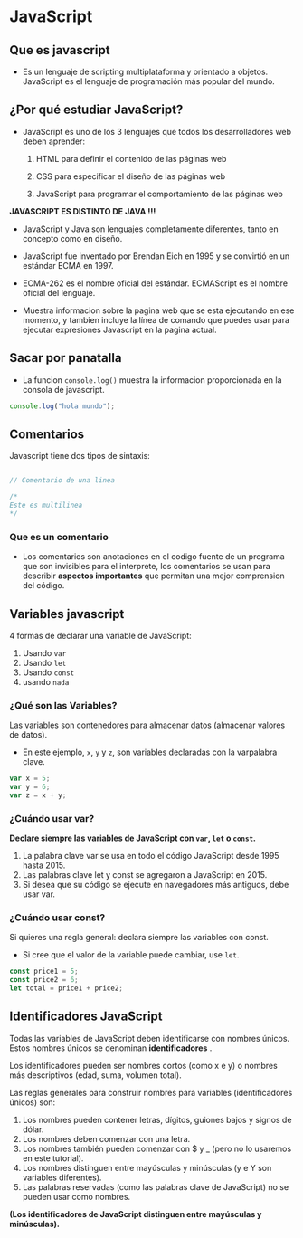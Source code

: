 # JavaScript

## Que es javascript

- Es un lenguaje de scripting multiplataforma y orientado a objetos. JavaScript es el lenguaje de programación más popular del mundo.

## ¿Por qué estudiar JavaScript?

- JavaScript es uno de los 3 lenguajes que todos los desarrolladores web deben aprender:

   1. HTML para definir el contenido de las páginas web

   2. CSS para especificar el diseño de las páginas web

   3. JavaScript para programar el comportamiento de las páginas web

**JAVASCRIPT ES DISTINTO DE JAVA !!!**

- JavaScript y Java son lenguajes completamente diferentes, tanto en concepto como en diseño.

- JavaScript fue inventado por Brendan Eich en 1995 y se convirtió en un estándar ECMA en 1997.

- ECMA-262 es el nombre oficial del estándar. ECMAScript es el nombre oficial del lenguaje.

- Muestra informacion sobre la pagina web que se esta ejecutando en ese momento, y tambien incluye la línea de comando que puedes usar para ejecutar expresiones Javascript en la pagina actual.

## Sacar por panatalla

- La funcion ```console.log()``` muestra la informacion proporcionada en la consola de javascript.

```javascript
console.log("hola mundo");
```

## Comentarios

Javascript tiene dos tipos de sintaxis:

```javascript

// Comentario de una linea

/*
Este es multilinea
*/
```

### Que es un comentario

- Los comentarios son anotaciones en el codigo fuente de un programa que son invisibles para el interprete, los comentarios se usan para describir **aspectos importantes** que permitan una mejor comprension del código.

## Variables javascript

4 formas de declarar una variable de JavaScript:

1. Usando ```var```
1. Usando ```let```
1. Usando ```const```
1. usando ```nada```

### ¿Qué son las Variables?

Las variables son contenedores para almacenar datos (almacenar valores de datos).

- En este ejemplo, ```x```, ```y```  y ```z```, son variables declaradas con la varpalabra clave.

```javascript
var x = 5;
var y = 6;
var z = x + y;
```

### ¿Cuándo usar var?

**Declare siempre las variables de JavaScript con ```var```, ```let``` o ```const```.**

1. La palabra clave var se usa en todo el código JavaScript desde 1995 hasta 2015.
1. Las palabras clave let y const se agregaron a JavaScript en 2015.
1. Si desea que su código se ejecute en navegadores más antiguos, debe usar var.

### ¿Cuándo usar const?

Si quieres una regla general: declara siempre las variables con const.

- Si cree que el valor de la variable puede cambiar, use ```let```.

```Javascript
const price1 = 5;
const price2 = 6;
let total = price1 + price2;
```

## Identificadores JavaScript

Todas las variables de JavaScript deben identificarse con nombres únicos. Estos nombres únicos se denominan **identificadores** .

Los identificadores pueden ser nombres cortos (como x e y) o nombres más descriptivos (edad, suma, volumen total).

Las reglas generales para construir nombres para variables (identificadores únicos) son:

1. Los nombres pueden contener letras, dígitos, guiones bajos y signos de dólar.
1. Los nombres deben comenzar con una letra.
1. Los nombres también pueden comenzar con $ y _ (pero no lo usaremos en este tutorial).
1. Los nombres distinguen entre mayúsculas y minúsculas (y e Y son variables diferentes).
1. Las palabras reservadas (como las palabras clave de JavaScript) no se pueden usar como nombres.

**(Los identificadores de JavaScript distinguen entre mayúsculas y minúsculas).**
